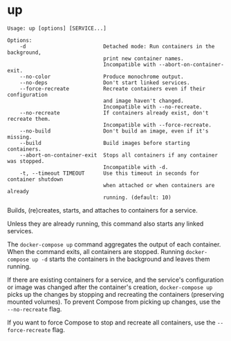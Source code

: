 <!--[metadata]>
+++
title = "up"
description = "Builds, (re)creates, starts, and attaches to containers for a service."
keywords = ["fig, composition, compose, docker, orchestration, cli,  up"]
[menu.main]
identifier="up.compose"
parent = "smn_compose_cli"
+++
<![end-metadata]-->

# up

```
Usage: up [options] [SERVICE...]

Options:
    -d                         Detached mode: Run containers in the background,
                               print new container names.
                               Incompatible with --abort-on-container-exit.
    --no-color                 Produce monochrome output.
    --no-deps                  Don't start linked services.
    --force-recreate           Recreate containers even if their configuration
                               and image haven't changed.
                               Incompatible with --no-recreate.
    --no-recreate              If containers already exist, don't recreate them.
                               Incompatible with --force-recreate.
    --no-build                 Don't build an image, even if it's missing.
    --build                    Build images before starting containers.
    --abort-on-container-exit  Stops all containers if any container was stopped.
                               Incompatible with -d.
    -t, --timeout TIMEOUT      Use this timeout in seconds for container shutdown
                               when attached or when containers are already
                               running. (default: 10)

```

Builds, (re)creates, starts, and attaches to containers for a service.

Unless they are already running, this command also starts any linked services.

The `docker-compose up` command aggregates the output of each container. When
the command exits, all containers are stopped. Running `docker-compose up -d`
starts the containers in the background and leaves them running.

If there are existing containers for a service, and the service's configuration
or image was changed after the container's creation, `docker-compose up` picks
up the changes by stopping and recreating the containers (preserving mounted
volumes). To prevent Compose from picking up changes, use the `--no-recreate`
flag.

If you want to force Compose to stop and recreate all containers, use the
`--force-recreate` flag.
